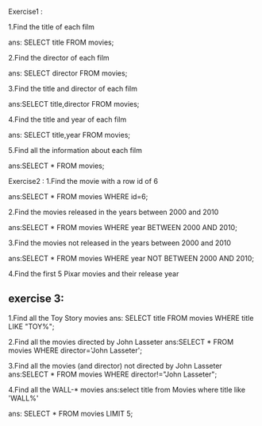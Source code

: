 Exercise1 :

1.Find the title of each film 

ans: SELECT title FROM movies;

2.Find the director of each film 

ans: SELECT director FROM movies;

3.Find the title and director of each film

ans:SELECT title,director FROM movies;

4.Find the title and year of each film 

ans: SELECT title,year FROM movies;

5.Find all the information about each film

ans:SELECT * FROM movies;

Exercise2 :
1.Find the movie with a row id of 6 

ans:SELECT * FROM movies WHERE id=6;

2.Find the movies released in the years between 2000 and 2010 

ans:SELECT * FROM movies WHERE year BETWEEN 2000 AND 2010;

3.Find the movies not released in the years between 2000 and 2010 

ans:SELECT * FROM movies WHERE year  NOT BETWEEN  2000 AND 2010;

4.Find the first 5 Pixar movies and their release year 

exercise 3:
--------------------------------------------------------------
1.Find all the Toy Story movies 
ans: SELECT title FROM movies WHERE title LIKE "TOY%";

2.Find all the movies directed by John Lasseter
ans:SELECT * FROM movies WHERE director='John Lasseter';

3.Find all the movies (and director) not directed by John Lasseter
ans:SELECT * FROM movies WHERE director!="John Lasseter";

4.Find all the WALL-* movies
ans:select title from Movies where title like 'WALL%'

ans: SELECT * FROM movies LIMIT 5;
